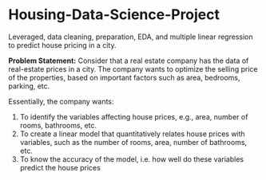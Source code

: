 # Housing-Data-Science-Project
Leveraged, data cleaning, preparation, EDA, and multiple linear regression to predict house pricing in a city.

**Problem Statement:**
Consider that a real estate company has the data of real-estate prices in a city. The company wants to optimize the selling price of the properties, based on important factors such as area, bedrooms, parking, etc.

 
Essentially, the company wants:
1) To identify the variables affecting house prices, e.g., area, number of rooms, bathrooms, etc.
2) To create a linear model that quantitatively relates house prices with variables, such as the number of rooms, area, number of bathrooms, etc.
3) To know the accuracy of the model, i.e. how well do these variables predict the house prices
